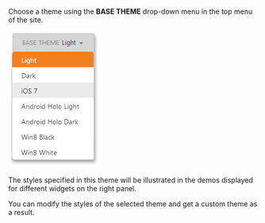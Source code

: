 Choose a theme using the **BASE THEME** drop-down menu in the top menu of the site.

![Choose a Theme](/images/PhoneJS/ChooseTheme.png)

The styles specified in this theme will be illustrated in the demos displayed for different widgets on the right panel.

You can modify the styles of the selected theme and get a custom theme as a result.